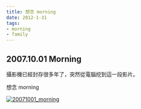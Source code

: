 ```yaml
---
title: 想念 morning
date: 2012-1-31
tags:
- morning
- family
---
```

 
## 2007.10.01 Morning
攝影機已經封存很多年了，突然從電腦挖到這一段影片。

想念 morning

[![20071001_morning](https://res.cloudinary.com/marcomontalbano/image/upload/v1645530888/video_to_markdown/images/youtube--Q54YPiBrrxw-c05b58ac6eb4c4700831b2b3070cd403.jpg)](https://youtu.be/Q54YPiBrrxw "20071001_morning")
